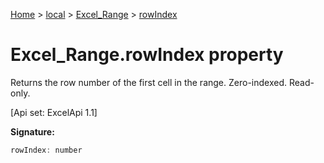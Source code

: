 [Home](./index) &gt; [local](local.md) &gt; [Excel\_Range](local.excel_range.md) &gt; [rowIndex](local.excel_range.rowindex.md)

# Excel\_Range.rowIndex property

Returns the row number of the first cell in the range. Zero-indexed. Read-only. 

 \[Api set: ExcelApi 1.1\]

**Signature:**
```javascript
rowIndex: number
```
